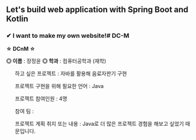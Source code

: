 ## Let's build web application with Spring Boot and Kotlin
### ✔︎ I want to make my own website!# DC-M

**☆ DCnM ☆**

**◎ 이름** : 장정윤
**◎ 학과** : 컴퓨터공학과 (재학)

<ol>
하고 싶은 프로젝트 : 자바를 활용해 음료자판기 구현


프로젝트 구현을 위해 필요한 언어 : Java

프로젝트 참여인원 : 4명

참여 팀 : 

프로젝트 계획 취지 또는 내용 : Java로 더 많은 프로젝트 경험을 해보고 싶었기 때문입니다.
</ol>
